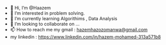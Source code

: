 - 👋 Hi, I’m @Haazem
- 👀 I’m interested in problem solving.
- 🌱 I’m currently learning Algorithims , Data Analysis
- 💞️ I’m looking to collaborate on ...
- 📫 How to reach me my gmail : hazemhazozomanwa@gmail.com 
- my linkedin : https://www.linkedin.com/in/hazem-mohamed-313a571b8

<!---
Haazem/Haazem is a ✨ special ✨ repository because its `README.md` (this file) appears on your GitHub profile.
You can click the Preview link to take a look at your changes.
--->
